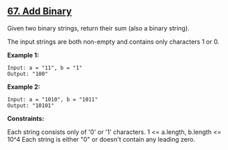 ## [67. Add Binary](https://leetcode.com/problems/add-binary/)

Given two binary strings, return their sum (also a binary string).

The input strings are both non-empty and contains only characters 1 or 0.

**Example 1:**

```
Input: a = "11", b = "1"
Output: "100"
```

**Example 2:**

```
Input: a = "1010", b = "1011"
Output: "10101"
```

**Constraints:**

Each string consists only of '0' or '1' characters.
1 <= a.length, b.length <= 10^4
Each string is either "0" or doesn't contain any leading zero.
